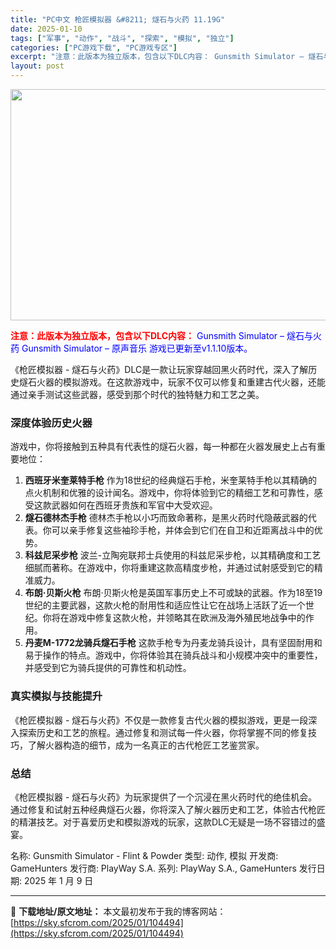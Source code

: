 ```yaml
---
title: "PC中文 枪匠模拟器 &#8211; 燧石与火药 11.19G"
date: 2025-01-10
tags: ["军事", "动作", "战斗", "探索", "模拟", "独立"]
categories: ["PC游戏下载", "PC游戏专区"]
excerpt: "注意：此版本为独立版本，包含以下DLC内容： Gunsmith Simulator – 燧石与火药 Gunsmith Simulator – 原声音乐 游戏已更新至v1.1.10版本。 《枪匠模拟器 - 燧石与火药》DLC是一款让玩家穿越回黑火药时代，深入了解历史燧石火器的模拟游戏。在这款游戏中，玩&hellip;"
layout: post
---
```


<img class="aligncenter size-full wp-image-104496" src="https://sky.sfcrom.com/wp-content/uploads/2025/01/2025011002153729.webp" alt="" width="660" height="370" />

<strong><span style="color: #ff0000;">注意：此版本为独立版本，包含以下DLC内容：</span></strong>
<span style="color: #0000ff;">Gunsmith Simulator – 燧石与火药</span>
<span style="color: #0000ff;">Gunsmith Simulator – 原声音乐</span>
<span style="color: #0000ff;">游戏已更新至v1.1.10版本。</span>

《枪匠模拟器 - 燧石与火药》DLC是一款让玩家穿越回黑火药时代，深入了解历史燧石火器的模拟游戏。在这款游戏中，玩家不仅可以修复和重建古代火器，还能通过亲手测试这些武器，感受到那个时代的独特魅力和工艺之美。
<h3>深度体验历史火器</h3>
游戏中，你将接触到五种具有代表性的燧石火器，每一种都在火器发展史上占有重要地位：
<ol>
 	<li><strong>西班牙米奎莱特手枪</strong> 作为18世纪的经典燧石手枪，米奎莱特手枪以其精确的点火机制和优雅的设计闻名。游戏中，你将体验到它的精细工艺和可靠性，感受这款武器如何在西班牙贵族和军官中大受欢迎。</li>
 	<li><strong>燧石德林杰手枪</strong> 德林杰手枪以小巧而致命著称，是黑火药时代隐蔽武器的代表。你可以亲手修复这些袖珍手枪，并体会到它们在自卫和近距离战斗中的优势。</li>
 	<li><strong>科兹尼采步枪</strong> 波兰-立陶宛联邦士兵使用的科兹尼采步枪，以其精确度和工艺细腻而著称。在游戏中，你将重建这款高精度步枪，并通过试射感受到它的精准威力。</li>
 	<li><strong>布朗·贝斯火枪</strong> 布朗·贝斯火枪是英国军事历史上不可或缺的武器。作为18至19世纪的主要武器，这款火枪的耐用性和适应性让它在战场上活跃了近一个世纪。你将在游戏中修复这款火枪，并领略其在欧洲及海外殖民地战争中的作用。</li>
 	<li><strong>丹麦M-1772龙骑兵燧石手枪</strong> 这款手枪专为丹麦龙骑兵设计，具有坚固耐用和易于操作的特点。游戏中，你将体验其在骑兵战斗和小规模冲突中的重要性，并感受到它为骑兵提供的可靠性和机动性。</li>
</ol>
<h3>真实模拟与技能提升</h3>
《枪匠模拟器 - 燧石与火药》不仅是一款修复古代火器的模拟游戏，更是一段深入探索历史和工艺的旅程。通过修复和测试每一件火器，你将掌握不同的修复技巧，了解火器构造的细节，成为一名真正的古代枪匠工艺鉴赏家。
<h3>总结</h3>
《枪匠模拟器 - 燧石与火药》为玩家提供了一个沉浸在黑火药时代的绝佳机会。通过修复和试射五种经典燧石火器，你将深入了解火器历史和工艺，体验古代枪匠的精湛技艺。对于喜爱历史和模拟游戏的玩家，这款DLC无疑是一场不容错过的盛宴。

名称: Gunsmith Simulator - Flint &amp; Powder
类型: 动作, 模拟
开发商: GameHunters
发行商: PlayWay S.A.
系列: PlayWay S.A., GameHunters
发行日期: 2025 年 1 月 9 日

---
📖 **下载地址/原文地址：** 本文最初发布于我的博客网站：[https://sky.sfcrom.com/2025/01/104494](https://sky.sfcrom.com/2025/01/104494)
